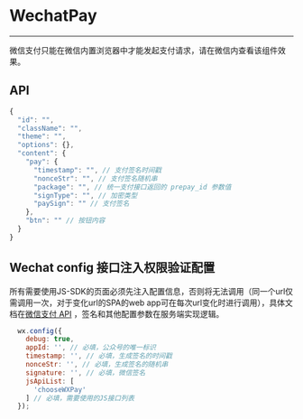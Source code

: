 # WechatPay
---

微信支付只能在微信内置浏览器中才能发起支付请求，请在微信内查看该组件效果。

## API

```javascript
{
  "id": "",
  "className": "",
  "theme": "",
  "options": {},
  "content": {
    "pay": {
      "timestamp": "", // 支付签名时间戳
      "nonceStr": "", // 支付签名随机串
      "package": "", // 统一支付接口返回的 prepay_id 参数值
      "signType": "", // 加密类型
      "paySign": "" // 支付签名
    },
    "btn": "" // 按钮内容
  }
}
```

## Wechat config 接口注入权限验证配置

所有需要使用JS-SDK的页面必须先注入配置信息，否则将无法调用（同一个url仅需调用一次，对于变化url的SPA的web app可在每次url变化时进行调用），具体文档在[微信支付 API](http://mp.weixin.qq.com/wiki/7/aaa137b55fb2e0456bf8dd9148dd613f.html) ，签名和其他配置参数在服务端实现逻辑。

```javascript
  wx.config({
    debug: true,
    appId: '', // 必填，公众号的唯一标识
    timestamp: '', // 必填，生成签名的时间戳
    nonceStr: '', // 必填，生成签名的随机串
    signature: '', // 必填，微信签名
    jsApiList: [
      'chooseWXPay'
    ] // 必填，需要使用的JS接口列表
  });
```